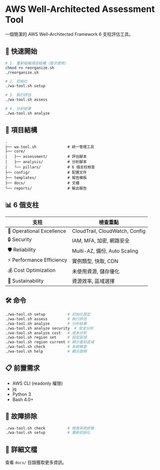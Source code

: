 # AWS Well-Architected Assessment Tool

一個簡潔的 AWS Well-Architected Framework 6 支柱評估工具。

## 🚀 快速開始

```bash
# 1. 重新組織項目結構（首次使用）
chmod +x reorganize.sh
./reorganize.sh

# 2. 初始化
./wa-tool.sh setup

# 3. 執行評估
./wa-tool.sh assess

# 4. 分析結果
./wa-tool.sh analyze
```

## 📁 項目結構

```
.
├── wa-tool.sh              # 統一管理工具
├── core/
│   ├── assessment/         # 評估腳本
│   ├── analysis/           # 分析腳本
│   └── pillars/            # 6 個支柱檢查
├── config/                 # 配置文件
├── templates/              # 報告模板
├── docs/                   # 文檔
└── reports/                # 輸出報告
```

## 📊 6 個支柱

| 支柱 | 檢查重點 |
|------|----------|
| 🔧 Operational Excellence | CloudTrail, CloudWatch, Config |
| 🔒 Security | IAM, MFA, 加密, 網路安全 |
| 🛡️ Reliability | Multi-AZ, 備份, Auto Scaling |
| ⚡ Performance Efficiency | 實例類型, 快取, CDN |
| 💰 Cost Optimization | 未使用資源, 儲存優化 |
| 🌱 Sustainability | 資源效率, 區域選擇 |

## 🛠️ 命令

```bash
./wa-tool.sh setup          # 初始化設定
./wa-tool.sh assess         # 執行評估
./wa-tool.sh analyze        # 分析結果
./wa-tool.sh analyze security  # 安全分析
./wa-tool.sh analyze cost   # 成本分析
./wa-tool.sh region set     # 設定區域
./wa-tool.sh region current # 顯示當前區域
./wa-tool.sh check          # 系統檢查
./wa-tool.sh help           # 顯示說明
```

## 📋 前置需求

- AWS CLI (readonly 權限)
- jq
- Python 3
- Bash 4.0+

## 🔧 故障排除

```bash
./wa-tool.sh check          # 檢查系統狀態
./wa-tool.sh setup          # 重新初始化
```

## 📖 詳細文檔

查看 `docs/` 目錄獲取更多資訊。